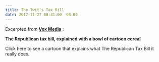 ```yaml
---
title: The Twit's Tax Bill
date: 2017-11-27 08:41:00 -08:00
---
```


Excerpted from [**Vox Media**](https://www.vox.com/)  :

**The Republican tax bill, explained with a bowl of cartoon cereal** 

Click here to see a cartoon that explains what The Republican Tax Bill  it really does.

